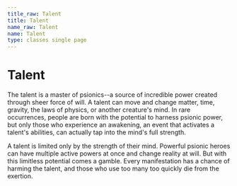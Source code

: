 ```yaml
---
title_raw: Talent
title: Talent
name_raw: Talent
name: Talent
type: classes single page
---
```


# Talent

The talent is a master of psionics--a source of incredible power created through sheer force of will. A talent can move and change matter, time, gravity, the laws of physics, or another creature's mind. In rare occurrences, people are born with the potential to harness psionic power, but only those who experience an awakening, an event that activates a talent's abilities, can actually tap into the mind's full strength.

A talent is limited only by the strength of their mind. Powerful psionic heroes can have multiple active powers at once and change reality at will. But with this limitless potential comes a gamble. Every manifestation has a chance of harming the talent, and those who use too many too quickly die from the exertion.
